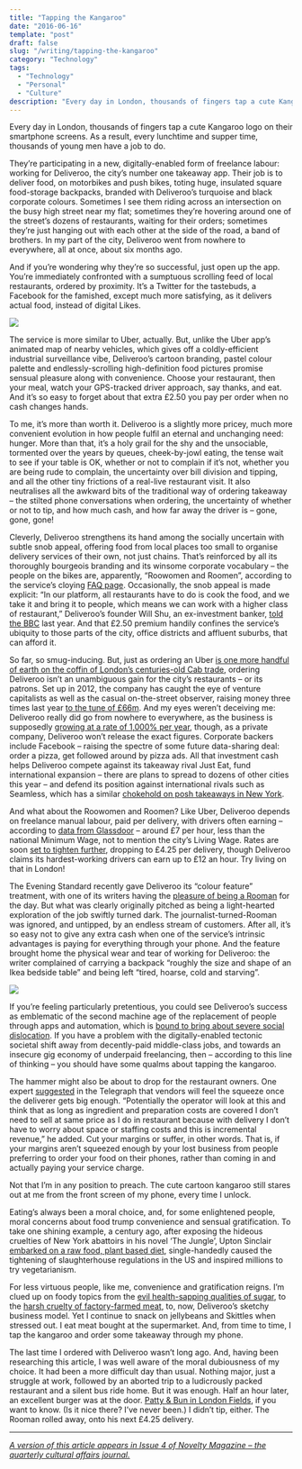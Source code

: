 ```yaml
---
title: "Tapping the Kangaroo"
date: "2016-06-16"
template: "post"
draft: false
slug: "/writing/tapping-the-kangaroo"
category: "Technology"
tags:
  - "Technology"
  - "Personal"
  - "Culture"
description: "Every day in London, thousands of fingers tap a cute Kangaroo logo on their smartphone screens. As a result, every lunchtime and supper time, thousands of young men have a job to do."
---
```


Every day in London, thousands of fingers tap a cute Kangaroo logo on their smartphone screens. As a result, every lunchtime and supper time, thousands of young men have a job to do.

They’re participating in a new, digitally-enabled form of freelance labour: working for Deliveroo, the city’s number one takeaway app. Their job is to deliver food, on motorbikes and push bikes, toting huge, insulated square food-storage backpacks, branded with Deliveroo’s turquoise and black corporate colours. Sometimes I see them riding across an intersection on the busy high street near my flat; sometimes they’re hovering around one of the street’s dozens of restaurants, waiting for their orders; sometimes they’re just hanging out with each other at the side of the road, a band of brothers. In my part of the city, Deliveroo went from nowhere to everywhere, all at once, about six months ago.

And if you’re wondering why they’re so successful, just open up the app. You’re immediately confronted with a sumptuous scrolling feed of local restaurants, ordered by proximity. It’s a Twitter for the tastebuds, a Facebook for the famished, except much more satisfying, as it delivers actual food, instead of digital Likes.

![](/media/tapping-the-kangaroo-1.jpg)

The service is more similar to Uber, actually. But, unlike the Uber app’s animated map of nearby vehicles, which gives off a coldly-efficient industrial surveillance vibe, Deliveroo’s cartoon branding, pastel colour palette and endlessly-scrolling high-definition food pictures promise sensual pleasure along with convenience. Choose your restaurant, then your meal, watch your GPS-tracked driver approach, say thanks, and eat. And it’s so easy to forget about that extra £2.50 you pay per order when no cash changes hands.

To me, it’s more than worth it. Deliveroo is a slightly more pricey, much more convenient evolution in how people fulfil an eternal and unchanging need: hunger. More than that, it’s a holy grail for the shy and the unsociable, tormented over the years by queues, cheek-by-jowl eating, the tense wait to see if your table is OK, whether or not to complain if it’s not, whether you are being rude to complain, the uncertainty over bill division and tipping, and all the other tiny frictions of a real-live restaurant visit. It also neutralises all the awkward bits of the traditional way of ordering takeaway – the stilted phone conversations when ordering, the uncertainty of whether or not to tip, and how much cash, and how far away the driver is – gone, gone, gone!

Cleverly, Deliveroo strengthens its hand among the socially uncertain with subtle snob appeal, offering food from local places too small to organise delivery services of their own, not just chains. That’s reinforced by all its thoroughly bourgeois branding and its winsome corporate vocabulary – the people on the bikes are, apparently, “Roowomen and Roomen”, according to the service’s cloying [FAQ page](https://deliveroo.co.uk/faq). Occasionally, the snob appeal is made explicit: “In our platform, all restaurants have to do is cook the food, and we take it and bring it to people, which means we can work with a higher class of restaurant,” Deliveroo’s founder Will Shu, an ex-investment banker, [told the BBC](http://www.bbc.co.uk/news/business-32901626) last year. And that £2.50 premium handily confines the service’s ubiquity to those parts of the city, office districts and affluent suburbs, that can afford it.

So far, so smug-inducing. But, just as ordering an Uber [is one more handful of earth on the coffin of London’s centuries-old Cab trade](https://www.theguardian.com/technology/2016/apr/27/how-uber-conquered-london), ordering Deliveroo isn’t an unambiguous gain for the city’s restaurants – or its patrons. Set up in 2012, the company has caught the eye of venture capitalists as well as the casual on-the-street observer, raising money three times last year [to the tune of £66m](https://next.ft.com/content/319413e0-8eee-11e5-8be4-3506bf20cc2b). And my eyes weren’t deceiving me: Deliveroo really did go from nowhere to everywhere, as the business is supposedly [growing at a rate of 1,000% per year](http://www.telegraph.co.uk/technology/2016/06/05/deliveroo-revenue-to-hit-130m-this-year/), though, as a private company, Deliveroo won’t release the exact figures. Corporate backers include Facebook – raising the spectre of some future data-sharing deal: order a pizza, get followed around by pizza ads. All that investment cash helps Deliveroo compete against its takeaway rival Just Eat, fund international expansion – there are plans to spread to dozens of other cities this year – and defend its position against international rivals such as Seamless, which has a similar [chokehold on posh takeaways in New York](http://www.grubstreet.com/2016/04/seamless-turnkey-delivery-new-york-city.html).

And what about the Roowomen and Roomen? Like Uber, Deliveroo depends on freelance manual labour, paid per delivery, with drivers often earning – according to [data from Glassdoor](https://www.glassdoor.co.uk/Salary/Deliveroo-Salaries-E1053365.htm) – around £7 per hour, less than the national Minimum Wage, not to mention the city’s Living Wage. Rates are soon [set to tighten further](http://uk.businessinsider.com/deliveroo-drivers-are-claiming-that-theyre-going-to-be-paid-less-than-minimum-wage-2016-5), dropping to £4.25 per delivery, though Deliveroo claims its hardest-working drivers can earn up to £12 an hour. Try living on that in London!

The Evening Standard recently gave Deliveroo its “colour feature” treatment, with one of its writers having the [pleasure of being a Rooman](http://www.standard.co.uk/lifestyle/london-life/angry-cabbies-halfnaked-customers-and-frozen-fingers-a-day-in-the-life-of-a-deliveroo-rider-a3188876.html) for the day. But what was clearly originally pitched as being a light-hearted exploration of the job swiftly turned dark. The journalist-turned-Rooman was ignored, and untipped, by an endless stream of customers. After all, it’s so easy not to give any extra cash when one of the service’s intrinsic advantages is paying for everything through your phone. And the feature brought home the physical wear and tear of working for Deliveroo: the writer complained of carrying a backpack “roughly the size and shape of an Ikea bedside table” and being left “tired, hoarse, cold and starving”.

![](/media/tapping-the-kangaroo-2.jpg)

If you’re feeling particularly pretentious, you could see Deliveroo’s success as emblematic of the second machine age of the replacement of people through apps and automation, which is [bound to bring about severe social dislocation](http://www.theguardian.com/commentisfree/2015/dec/17/deliveroo-gig-economy-human-cost). If you have a problem with the digitally-enabled tectonic societal shift away from decently-paid middle-class jobs, and towards an insecure gig economy of underpaid freelancing, then – according to this line of thinking – you should have some qualms about tapping the kangaroo.

The hammer might also be about to drop for the restaurant owners. One expert [suggested](http://www.telegraph.co.uk/finance/newsbysector/retailandconsumer/12064440/Deliveroo-boss-pledges-to-slash-prices.html) in the Telegraph that vendors will feel the squeeze once the deliverer gets big enough. “Potentially the operator will look at this and think that as long as ingredient and preparation costs are covered I don’t need to sell at same price as I do in restaurant because with delivery I don’t have to worry about space or staffing costs and this is incremental revenue,” he added. Cut your margins or suffer, in other words. That is, if your margins aren’t squeezed enough by your lost business from people preferring to order your food on their phones, rather than coming in and actually paying your service charge.

Not that I’m in any position to preach. The cute cartoon kangaroo still stares out at me from the front screen of my phone, every time I unlock.

Eating’s always been a moral choice, and, for some enlightened people, moral concerns about food trump convenience and sensual gratification. To take one shining example, a century ago, after exposing the hideous cruelties of New York abattoirs in his novel ‘The Jungle’, Upton Sinclair [embarked on a raw food, plant based diet](http://soilandhealth.org/wp-content/uploads/02/0201hyglibcat/020106/020106useofmeat.html), single-handedly caused the tightening of slaughterhouse regulations in the US and inspired millions to try vegetarianism.

For less virtuous people, like me, convenience and gratification reigns. I’m clued up on foody topics from the [evil health-sapping qualities of sugar](http://www.theguardian.com/society/2016/apr/07/the-sugar-conspiracy-robert-lustig-john-yudkin), to the [harsh cruelty of factory-farmed meat](https://www.hachettebookgroup.com/titles/jonathan-safran-foer/eating-animals/9780316069885/), to, now, Deliveroo’s sketchy business model. Yet I continue to snack on jellybeans and Skittles when stressed out. I eat meat bought at the supermarket. And, from time to time, I tap the kangaroo and order some takeaway through my phone.

The last time I ordered with Deliveroo wasn’t long ago. And, having been researching this article, I was well aware of the moral dubiousness of my choice. It had been a more difficult day than usual. Nothing major, just a struggle at work, followed by an aborted trip to a ludicrously packed restaurant and a silent bus ride home. But it was enough. Half an hour later, an excellent burger was at the door. [Patty & Bun in London Fields](http://pattyandbun.co.uk/contact/the-arch/), if you want to know. (Is it nice there? I’ve never been.) I didn’t tip, either. The Rooman rolled away, onto his next £4.25 delivery.

- - - -

*[A version of this article appears in Issue 4 of Novelty Magazine – the quarterly cultural affairs journal.](http://noveltymag.co.uk/hungergames/)*
